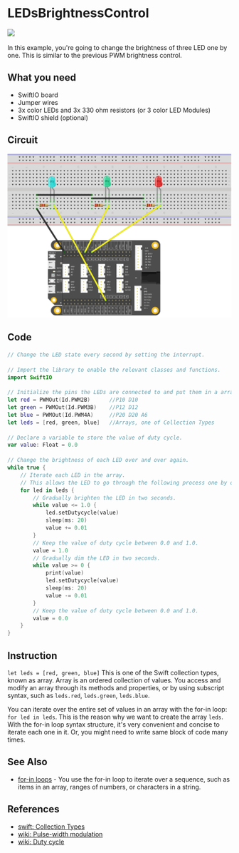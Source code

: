 # LEDsBrightnessControl

![](../../.gitbook/assets/LEDsBrightnessControl.gif)

In this example, you're going to change the brightness of three LED one by one. This is similar to the previous PWM brightness control. 

## What you need

* SwiftIO board
* Jumper wires
* 3x color LEDs and 3x 330 ohm resistors \(or 3 color LED Modules\)
* SwiftIO shield \(optional\)

## Circuit

![](../../.gitbook/assets/LEDsBrightness.png)

## Code

```swift
// Change the LED state every second by setting the interrupt.

// Import the library to enable the relevant classes and functions.
import SwiftIO

// Initialize the pins the LEDs are connected to and put them in a array.
let red = PWMOut(Id.PWM2B)      //P10 D10
let green = PWMOut(Id.PWM3B)    //P12 D12
let blue = PWMOut(Id.PWM4A)     //P20 D20 A6
let leds = [red, green, blue]   //Arrays, one of Collection Types

// Declare a variable to store the value of duty cycle.
var value: Float = 0.0

// Change the brightness of each LED over and over again.
while true {
    // Iterate each LED in the array. 
    // This allows the LED to go through the following process one by one.
    for led in leds {
        // Gradually brighten the LED in two seconds.
        while value <= 1.0 {
            led.setDutycycle(value)
            sleep(ms: 20)
            value += 0.01
        }
        // Keep the value of duty cycle between 0.0 and 1.0.
        value = 1.0
        // Gradually dim the LED in two seconds.
        while value >= 0 {
            print(value)
            led.setDutycycle(value)
            sleep(ms: 20)
            value -= 0.01
        }
        // Keep the value of duty cycle between 0.0 and 1.0.
        value = 0.0
    }
}
```

## Instruction

`let leds = [red, green, blue]` This is one of the Swift collection types, known as array. Array is an ordered collection of values. You access and modify an array through its methods and properties, or by using subscript syntax, such as `leds.red`, `leds.green`, `leds.blue`.

You can iterate over the entire set of values in an array with the for-in loop: `for led in leds`. This is the reason why we want to create the array `leds`. With the for-in loop syntax structure, it's very convenient and concise to iterate each one in it. Or, you might need to write same block of code many times.

## See Also

* [for-in loops](https://docs.swift.org/swift-book/LanguageGuide/ControlFlow.html) - You use the for-in loop to iterate over a sequence, such as items in an array, ranges of numbers, or characters in a string.

## References

* [swift: Collection Types](https://docs.swift.org/swift-book/LanguageGuide/CollectionTypes.html)
* [wiki: Pulse-width modulation](https://en.wikipedia.org/wiki/Pulse-width_modulation)
* [wiki: Duty cycle](https://en.wikipedia.org/wiki/Duty_cycle)

